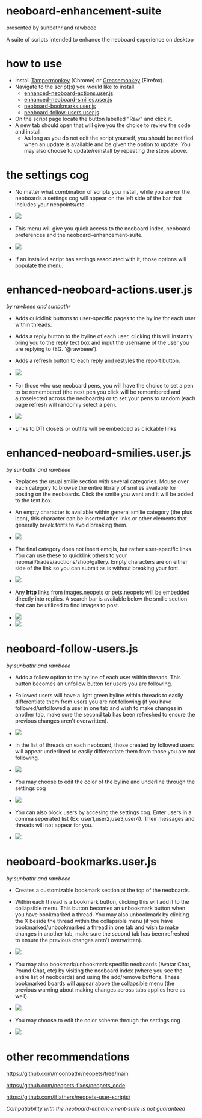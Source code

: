 # neoboard-enhancement-suite

presented by sunbathr and rawbeee

A suite of scripts intended to enhance the neoboard experience on desktop

# how to use
* Install <a href="https://chrome.google.com/webstore/detail/tampermonkey/dhdgffkkebhmkfjojejmpbldmpobfkfo?hl=en">Tampermonkey</a> (Chrome) or <a href="https://addons.mozilla.org/en-CA/firefox/addon/greasemonkey/"> Greasemonkey</a> (Firefox).
* Navigate to the script(s) you would like to install.
  * <a href="https://github.com/rawxbee/neoboard-enhancement-suite/blob/main/enhanced-neoboard-actions.user.js">enhanced-neoboard-actions.user.js</a>
  * <a href="https://github.com/rawxbee/neoboard-enhancement-suite/blob/main/enhanced-neoboard-smilies.user.js">enhanced-neoboard-smilies.user.js</a>
  * <a href="https://github.com/rawxbee/neoboard-enhancement-suite/blob/main/neoboard-bookmarks.user.js">neoboard-bookmarks.user.js</a>
  * <a href="https://github.com/rawxbee/neoboard-enhancement-suite/blob/main/neoboard-follow-users.user.js">neoboard-follow-users.user.js</a>
* On the script page locate the button labelled "Raw" and click it.
* A new tab should open that will give you the choice to review the code and install.
  * As long as you do not edit the script yourself, you should be notified when an update is available and be given the option to update. You may also choose to update/reinstall by repeating the steps above.

# the settings cog
* No matter what combination of scripts you install, while you are on the neoboards a settings cog will appear on the left side of the bar that includes your neopoints/etc. 

* <img src="https://i.imgur.com/yIXEtmx.png">

* This menu will give you quick access to the neoboard index, neoboard preferences and the neoboard-enhancement-suite.

* <img src="https://i.imgur.com/zDgByKU.png">

* If an installed script has settings associated with it, those options will populate the menu.

# enhanced-neoboard-actions.user.js
*by rawbeee and sunbathr*

* Adds quicklink buttons to user-specific pages to the byline for each user within threads.

* Adds a reply button to the byline of each user, clicking this will instantly bring you to the reply text box and input the username of the user you are replying to (EG. '@rawbeee').

* Adds a refresh button to each reply and restyles the report button.

* <img src="https://i.imgur.com/l8tZf34.png" style="border: 1px solid #cacaca;">

* For those who use neoboard pens, you will have the choice to set a pen to be remembered (the next pen you click will be remembered and autoselected across the neoboards) or to set your pens to random (each page refresh will randomly select a pen).

* <img src="https://i.imgur.com/QHGBm5k.png">

* Links to DTI closets or outfits will be embedded as clickable links

# enhanced-neoboard-smilies.user.js
*by sunbathr and rawbeee*

* Replaces the usual smilie section with several categories. Mouse over each category to browse the entire library of smilies available for posting on the neoboards. Click the smilie you want and it will be added to the text box.

* An empty character is available within general smilie category (the plus icon), this character can be inserted after links or other elements that generally break fonts to avoid breaking them.

* <img src="https://i.imgur.com/UOB65pz.png">

* The final category does not insert emojis, but rather user-specific links. You can use these to quicklink others to your neomail/trades/auctions/shop/gallery. Empty characters are on either side of the link so you can submit as is without breaking your font.

* <img src="https://i.imgur.com/m3IZTio.png">

* Any **http** links from images.neopets or pets.neopets will be embedded directly into replies. A search bar is available below the smilie section that can be utilized to find images to post.

* <img src="https://i.imgur.com/SItX4J4.gif">

* <img src="https://i.imgur.com/Qxcsdjy.png">

# neoboard-follow-users.js
*by sunbathr and rawbeee*

* Adds a follow option to the byline of each user within threads. This button becomes an unfollow button for users you are following.

* Followed users will have a light green byline within threads to easily differentiate them from users you are not following (if you have followed/unfollowed a user in one tab and wish to make changes in another tab, make sure the second tab has been refreshed to ensure the previous changes aren't overwritten).

* <img src="https://i.imgur.com/YfJZycn.png">

* In the list of threads on each neoboard, those created by followed users will appear underlined to easily differentiate them from those you are not following.

* <img src="https://i.imgur.com/CcEyyog.png">

* You may choose to edit the color of the byline and underline through the settings cog

* <img src="https://i.imgur.com/EWCKLcN.png">

* You can also block users by accesing the settings cog. Enter users in a comma seperated list (Ex: user1,user2,use3,user4). Their messages and threads will not appear for you.

* <img src="https://i.imgur.com/eaZpdQi.png">

# neoboard-bookmarks.user.js
*by sunbathr and rawbeee*

* Creates a customizable bookmark section at the top of the neoboards.

* Within each thread is a bookmark button, clicking this will add it to the collapsible menu. This button becomes an unbookmark button when you have bookmarked a thread. You may also unbookmark by clicking the X beside the thread within the collapsible menu (if you have bookmarked/unbookmarked a thread in one tab and wish to make changes in another tab, make sure the second tab has been refreshed to ensure the previous changes aren't overwritten).

* <img src="https://i.imgur.com/ydv6oPT.png">

* You may also bookmark/unbookmark specific neoboards (Avatar Chat, Pound Chat, etc) by visiting the neoboard index (where you see the entire list of neoboards) and using the add/remove buttons. These bookmarked boards will appear above the collapsible menu (the previous warning about making changes across tabs applies here as well).

* <img src="https://i.imgur.com/ytLiz0F.png">

* You may choose to edit the color scheme through the settings cog

* <img src="https://i.imgur.com/y07BHLN.png">

# other recommendations

https://github.com/moonbathr/neopets/tree/main

https://github.com/neopets-fixes/neopets_code

https://github.com/Blathers/neopets-user-scripts/

*Compatiability with the neoboard-enhancement-suite is not guaranteed*

